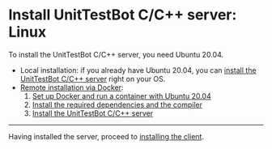 # Install UnitTestBot C/C++ server: Linux

To install the UnitTestBot C/C++ server, you need Ubuntu 20.04.

* Local installation: if you already have Ubuntu 20.04, you can
[install the UnitTestBot C/C++ server](install-server-on-ubuntu)
  right on your OS.
* [Remote installation via Docker](linux-remote):
  1. [Set up Docker and run a container with Ubuntu 20.04](set-up-docker-os)
  2. [Install the required dependencies and the compiler](install-dependencies-gcc9)
  3. [Install the UnitTestBot C/C++ server](install-server-on-ubuntu)

***
Having installed the server, proceed to [installing the client](install_client).
